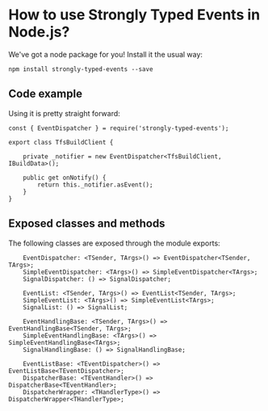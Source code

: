 # How to use Strongly Typed Events in Node.js?
We've got a node package for you! Install it the usual way:
```
npm install strongly-typed-events --save
```
## Code example
Using it is pretty straight forward:
```
const { EventDispatcher } = require('strongly-typed-events');

export class TfsBuildClient {

    private _notifier = new EventDispatcher<TfsBuildClient, IBuildData>();

    public get onNotify() {
        return this._notifier.asEvent();
    }
}
```
## Exposed classes and methods
The following classes are exposed through the module exports:

```
    EventDispatcher: <TSender, TArgs>() => EventDispatcher<TSender, TArgs>;
    SimpleEventDispatcher: <TArgs>() => SimpleEventDispatcher<TArgs>;
    SignalDispatcher: () => SignalDispatcher;

    EventList: <TSender, TArgs>() => EventList<TSender, TArgs>;
    SimpleEventList: <TArgs>() => SimpleEventList<TArgs>;
    SignalList: () => SignalList;

    EventHandlingBase: <TSender, TArgs>() => EventHandlingBase<TSender, TArgs>;
    SimpleEventHandlingBase: <TArgs>() => SimpleEventHandlingBase<TArgs>;
    SignalHandlingBase: () => SignalHandlingBase;

    EventListBase: <TEventDispatcher>() => EventListBase<TEventDispatcher>;
    DispatcherBase: <TEventHandler>() => DispatcherBase<TEventHandler>;
    DispatcherWrapper: <THandlerType>() => DispatcherWrapper<THandlerType>;
```
